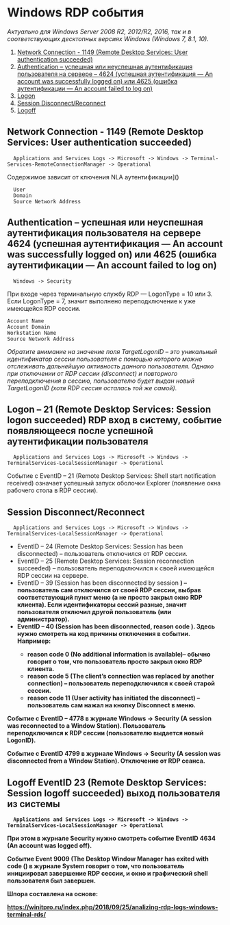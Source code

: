 # Windows RDP события


*Актуально для Windows Server 2008 R2, 2012/R2, 2016, так и в соответствующих десктопных версиях Windows (Windows 7, 8.1, 10).*

1. [Network Connection - 1149 (Remote Desktop Services: User authentication succeeded)](https://github.com/iebrosalin/security_dojo/blob/master/forensic/rdp.md#network-connection---1149-remote-desktop-services-user-authentication-succeeded)
2. [Authentication  – успешная или неуспешная аутентификация пользователя на сервере  – 4624 (успешная аутентификация — An account was successfully logged on) или 4625 (ошибка аутентификации — An account failed to log on)](https://github.com/iebrosalin/security_dojo/blob/master/forensic/rdp.md#authentication---%D1%83%D1%81%D0%BF%D0%B5%D1%88%D0%BD%D0%B0%D1%8F-%D0%B8%D0%BB%D0%B8-%D0%BD%D0%B5%D1%83%D1%81%D0%BF%D0%B5%D1%88%D0%BD%D0%B0%D1%8F-%D0%B0%D1%83%D1%82%D0%B5%D0%BD%D1%82%D0%B8%D1%84%D0%B8%D0%BA%D0%B0%D1%86%D0%B8%D1%8F-%D0%BF%D0%BE%D0%BB%D1%8C%D0%B7%D0%BE%D0%B2%D0%B0%D1%82%D0%B5%D0%BB%D1%8F-%D0%BD%D0%B0-%D1%81%D0%B5%D1%80%D0%B2%D0%B5%D1%80%D0%B5--4624-%D1%83%D1%81%D0%BF%D0%B5%D1%88%D0%BD%D0%B0%D1%8F-%D0%B0%D1%83%D1%82%D0%B5%D0%BD%D1%82%D0%B8%D1%84%D0%B8%D0%BA%D0%B0%D1%86%D0%B8%D1%8F--an-account-was-successfully-logged-on-%D0%B8%D0%BB%D0%B8-4625-%D0%BE%D1%88%D0%B8%D0%B1%D0%BA%D0%B0-%D0%B0%D1%83%D1%82%D0%B5%D0%BD%D1%82%D0%B8%D1%84%D0%B8%D0%BA%D0%B0%D1%86%D0%B8%D0%B8--an-account-failed-to-log-on)
3. [Logon](https://github.com/iebrosalin/security_dojo/blob/master/forensic/rdp.md#logon--21--remote-desktop-services-session-logon-succeeded-rdp-%D0%B2%D1%85%D0%BE%D0%B4-%D0%B2-%D1%81%D0%B8%D1%81%D1%82%D0%B5%D0%BC%D1%83-%D1%81%D0%BE%D0%B1%D1%8B%D1%82%D0%B8%D0%B5-%D0%BF%D0%BE%D1%8F%D0%B2%D0%BB%D1%8F%D1%8E%D1%89%D0%B5%D0%B5%D1%81%D1%8F-%D0%BF%D0%BE%D1%81%D0%BB%D0%B5-%D1%83%D1%81%D0%BF%D0%B5%D1%88%D0%BD%D0%BE%D0%B9-%D0%B0%D1%83%D1%82%D0%B5%D0%BD%D1%82%D0%B8%D1%84%D0%B8%D0%BA%D0%B0%D1%86%D0%B8%D0%B8-%D0%BF%D0%BE%D0%BB%D1%8C%D0%B7%D0%BE%D0%B2%D0%B0%D1%82%D0%B5%D0%BB%D1%8F)
4. [Session Disconnect/Reconnect](https://github.com/iebrosalin/security_dojo/blob/master/forensic/rdp.md#session-disconnectreconnect)
5. [Logoff](https://github.com/iebrosalin/security_dojo/blob/master/forensic/rdp.md#logoff-eventid-23-remote-desktop-services-session-logoff-succeeded--%D0%B2%D1%8B%D1%85%D0%BE%D0%B4-%D0%BF%D0%BE%D0%BB%D1%8C%D0%B7%D0%BE%D0%B2%D0%B0%D1%82%D0%B5%D0%BB%D1%8F-%D0%B8%D0%B7-%D1%81%D0%B8%D1%81%D1%82%D0%B5%D0%BC%D1%8B)

## Network Connection - 1149 (Remote Desktop Services: User authentication succeeded)

```
  Applications and Services Logs -> Microsoft -> Windows -> Terminal-Services-RemoteConnectionManager -> Operational
```
Содержимое зависит от ключения NLA аутентификации]()
```
  User
  Domain
  Source Network Address
```

## Authentication  – успешная или неуспешная аутентификация пользователя на сервере  4624 (успешная аутентификация — An account was successfully logged on) или 4625 (ошибка аутентификации — An account failed to log on)

```
  Windows -> Security
```
 При входе через терминальную службу RDP — LogonType = 10 или 3. Если LogonType = 7, значит выполнено переподключение к уже имеющейся RDP сессии.
```
Account Name
Account Domain
Workstation Name
Source Network Address
```

*Обратите внимание на значение поля TargetLogonID – это уникальный идентификатор сессии пользователя с помощью которого можно отслеживать дальнейшую активность данного пользователя. Однако при отключении от RDP сессии (disconnect) и повторного переподключения в сессию, пользователю будет выдан новый TargetLogonID (хотя RDP сессия осталась той же самой).*

## Logon – 21  (Remote Desktop Services: Session logon succeeded) RDP вход в систему, событие появляющееся после успешной аутентификации пользователя

```
  Applications and Services Logs -> Microsoft -> Windows -> TerminalServices-LocalSessionManager -> Operational
```
Событие с EventID – 21 (Remote Desktop Services: Shell start notification received) означает успешный запуск оболочки Explorer (появление окна рабочего стола в RDP сессии).

## Session Disconnect/Reconnect 

```
  Applications and Services Logs -> Microsoft -> Windows -> TerminalServices-LocalSessionManager -> Operational
```

- EventID – 24 (Remote Desktop Services: Session has been disconnected) – пользователь отключился от RDP сессии.
- EventID – 25 (Remote Desktop Services: Session reconnection succeeded) – пользователь переподключился к своей имеющейся RDP сессии на сервере.
- EventID – 39 (Session <A> has been disconnected by session <B>) – пользователь сам отключился от своей RDP сессии, выбрав соответствующий пункт меню (а не просто закрыл окно RDP клиента). Если идентификаторы сессий разные, значит пользователя отключил другой пользователь (или администратор).
- EventID – 40 (Session <A> has been disconnected, reason code <B>). Здесь нужно смотреть на код причины отключения в событии. Например:
  - reason code 0 (No additional information is available)– обычно говорит о том, что пользователь просто закрыл окно RDP клиента.
  - reason code 5 (The client’s connection was replaced by another connection) – пользователь переподключился к своей старой сессии.
  - reason code 11 (User activity has initiated the disconnect) – пользователь сам нажал на кнопку Disconnect в меню.

Событие с EventID – 4778 в журнале Windows -> Security (A session was reconnected to a Window Station). Пользователь переподключился к RDP сессии (пользователю выдается новый LogonID).

Событие с EventID 4799 в журнале Windows -> Security (A session was disconnected from a Window Station). Отключение от RDP сеанса.

## Logoff EventID 23 (Remote Desktop Services: Session logoff succeeded)  выход пользователя из системы

```
  Applications and Services Logs -> Microsoft -> Windows -> TerminalServices-LocalSessionManager -> Operational
```

При этом в журнале Security нужно смотреть событие EventID 4634 (An account was logged off).

Событие Event 9009 (The Desktop Window Manager has exited with code (<X>) в журнале System говорит о том, что пользователь инициировал завершение RDP сессии, и окно и графический shell пользователя был завершен.

Шпора составлена на основе:

https://winitpro.ru/index.php/2018/09/25/analizing-rdp-logs-windows-terminal-rds/
